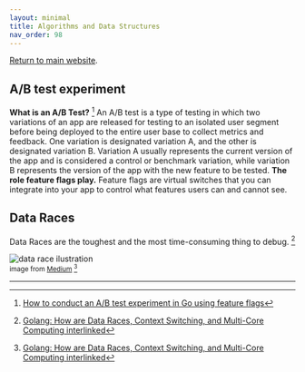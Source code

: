 ```yaml
---
layout: minimal
title: Algorithms and Data Structures
nav_order: 98
---
```


[Return to main website]({{site.baseurl}}/).

## A/B test experiment

__What is an A/B Test?__ [^1]
An A/B test is a type of testing in which two variations of an app are released for testing to an isolated user segment before being deployed to the entire user base to collect metrics and feedback. One variation is designated variation A, and the other is designated variation B. Variation A usually represents the current version of the app and is considered a control or benchmark variation, while variation B represents the version of the app with the new feature to be tested.
__The role feature flags play.__
Feature flags are virtual switches that you can integrate into your app to control what features users can and cannot see.

## Data Races

Data Races are the toughest and the most time-consuming thing to debug. [^2]

![data race ilustration](https://github.com/igorlima/unapologetic-snippets/assets/1886786/a3866f1d-7506-4d2d-9ada-fc0229483187)
<sup style="display:block;">image from [Medium](https://mourya-g9.medium.com/golang-how-are-data-races-context-switching-and-multi-core-computing-related-cba8d17b542a) [^2]</sup>


------ ------

[^1]: [How to conduct an A/B test experiment in Go using feature flags](https://medium.com/@chavezharris/how-to-conduct-an-a-b-test-experiment-in-go-using-feature-flags-660edef536f6)
[^2]: [Golang: How are Data Races, Context Switching, and Multi-Core Computing interlinked](https://mourya-g9.medium.com/golang-how-are-data-races-context-switching-and-multi-core-computing-related-cba8d17b542a)
